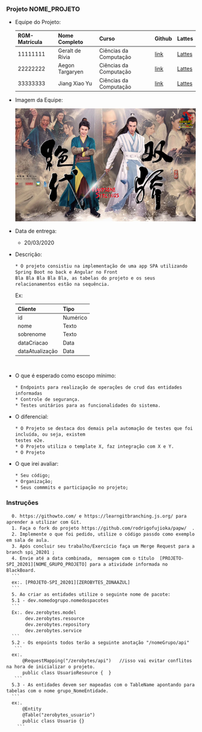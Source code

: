 

### Projeto NOME_PROJETO

  - Equipe do Projeto:
    
    | RGM-Matrícula | Nome Completo | Curso | Github | Lattes 
    | - | - | - |  - | -
    | 11111111 | Geralt de Rívia  | Ciências da Computação |  [link](https://github.com.br/GeraltdeRívia) | [Lattes](http://lattes.cnpq.br/0843668802633139)
    | 22222222 | Aegon Targaryen  | Ciências da Computação |  [link](https://github.com.br/AegonTargaryen) | [Lattes](http://lattes.cnpq.br/0843668802633139)
    | 33333333 | Jiang Xiao Yu    | Ciências da Computação |  [link](https://github.com.br/AegonTargaryen) | [Lattes](http://lattes.cnpq.br/0843668802633139)
  
  - Imagem da Equipe:
  
	![](/projetos/20201/img/grupo_handsome_siblings_20022020.png)
	
  - Data de entrega:
    * 20/03/2020
    
  - Descrição:
    ```
    * O projeto consistiu na implementação de uma app SPA utilizando Spring Boot no back e Angular no Front
    Bla Bla Bla Bla Bla, as tabelas do projeto e os seus relacionamentos estão na sequência.  
    ```
     Ex: 
      
    | Cliente | Tipo |
    |-|-|
    | id | Numérico |
    | nome | Texto |
    | sobrenome | Texto |
    | dataCriacao | Data |
    | dataAtualização | Data |

    ```
   
  - O que é esperado como escopo mínimo:
    ```
    * Endpoints para realização de operações de crud das entidades informadas
    * Controle de segurança.
    * Testes unitários para as funcionalidades do sistema. 
    ```
    
  - O diferencial:
    ```
    * O Projeto se destaca dos demais pela automação de testes que foi incluída, ou seja, existem
    testes e2e.
    * O Projeto utiliza o template X, faz integração com X e Y.
    * O Projeto 
    ```
    
  - O que irei avaliar:
    ```
    * Seu código; 
    * Organização; 
    * Seus commmits e participação no projeto;
    ```

### Instruções

      0. https://githowto.com/ e https://learngitbranching.js.org/ para aprender a utilizar com Git.
      1. Faça o fork do projeto https://github.com/rodrigofujioka/papw/  .
      2. Implemente o que foi pedido, utilize o código passdo como exemplo em sala de aula. 
      3. Após concluir seu trabalho/Exercício faça um Merge Request para a branch spi_20201 ; 
      4. Envie até a data combinada,  mensagem com o título  [PROJETO-SPI_20201][NOME_GRUPO_PROJETO] para a atividade informada no BlackBoard.
      ```
      ex:. [PROJETO-SPI_20201][ZEROBYTES_ZONAAZUL]
      ```
      5. Ao criar as entidades utilize o seguinte nome de pacote: 
      5.1 - dev.nomedogrupo.nomedospacotes
      ```
      Ex:. dev.zerobytes.model
           dev.zerobytes.resource
           dev.zerobytes.repository  
           dev.zerobytes.service
      ```   
      5.2 - Os enpoints todos terão a seguinte anotação "/nomeGrupo/api" 
       ```
      ex:. 
          @RequestMapping("/zerobytes/api")   //isso vai evitar conflitos na hora de inicializar o projeto.
          public class UsuarioResource {  }
       ```     
      5.3 - As entidades devem ser mapeadas com o TableName apontando para tabelas com o nome grupo_NomeEntidade.
      ```
      ex:.
          @Entity
          @Table("zerobytes_usuario")
          public class Usuario {}
        ```
